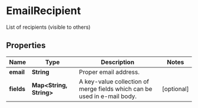 

# EmailRecipient

List of recipients (visible to others)
## Properties

Name | Type | Description | Notes
------------ | ------------- | ------------- | -------------
**email** | **String** | Proper email address. | 
**fields** | **Map&lt;String, String&gt;** | A key-value collection of merge fields which can be used in e-mail body. |  [optional]



